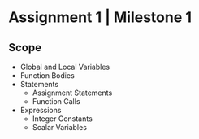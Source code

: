 # Assignment 1 | Milestone 1 


## Scope 

- Global and Local Variables
- Function Bodies 
- Statements
    - Assignment Statements 
    - Function Calls 
- Expressions 
    - Integer Constants
    - Scalar Variables
